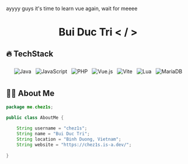 ayyyy guys it's time to learn vue again, wait for meeee

<h1 align="center">
  <b> Bui Duc Tri < / > </b>
</h1>

## 🔥 <strong>TechStack</strong>

<div align="center">
  <div style="display: flex; flex-wrap: wrap; justify-content: center; gap: 12px; padding: 10px;">
    <img src="https://img.shields.io/badge/Java-bd4234?style=for-the-badge&logo=openjdk&logoColor=bd4234&labelColor=282828" alt="Java"/>
    <img src="https://img.shields.io/badge/Javascript-yellow?style=for-the-badge&logo=javascript&logoColor=yellow&labelColor=282828" alt="JavaScript"/>
    <img src="https://img.shields.io/badge/PHP-4F5D95?style=for-the-badge&logo=php&logoColor=white&labelColor=282828" alt="PHP"/>
    <img src="https://img.shields.io/badge/Vue.js-42b883?style=for-the-badge&logo=vue.js&logoColor=white&labelColor=282828" alt="Vue.js"/>
    <img src="https://img.shields.io/badge/Vite-646CFF?style=for-the-badge&logo=vite&logoColor=white&labelColor=282828" alt="Vite"/>
    <img src="https://img.shields.io/badge/Lua-00007f?style=for-the-badge&logo=lua&logoColor=white&labelColor=282828" alt="Lua"/>
    <img src="https://img.shields.io/badge/MariaDB-c0765a?style=for-the-badge&logo=mariadb&logoColor=white&labelColor=282828" alt="MariaDB"/>
  </div>
</div>


## 👨‍💻 **About Me**
```java
package me.chez1s;

public class AboutMe {
    
    String username = "chez1s";
    String name = "Bui Duc Tri";
    String location = "Binh Duong, Vietnam";
    String website = "https://chez1s.is-a.dev/";
    
}
```

